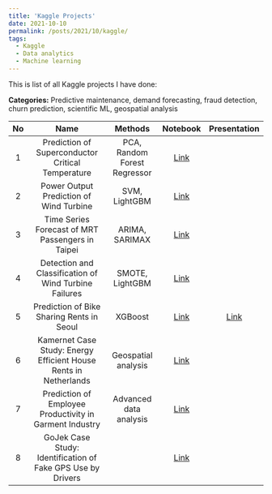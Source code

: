 ```yaml
---
title: 'Kaggle Projects'
date: 2021-10-10
permalink: /posts/2021/10/kaggle/
tags:
  - Kaggle
  - Data analytics
  - Machine learning
---
```


This is list of all Kaggle projects I have done: 

**Categories:** Predictive maintenance, demand forecasting, fraud detection, churn prediction, scientific ML, geospatial analysis

|No|Name|Methods|Notebook|Presentation|
|:--:|:--:|:--:|:--:|:--:|
|1|Prediction of Superconductor Critical Temperature|PCA, Random Forest Regressor|[Link](https://www.kaggle.com/yohanesnuwara/superconductor-prediction-rfr)||
|2|Power Output Prediction of Wind Turbine|SVM, LightGBM|[Link](https://www.kaggle.com/yohanesnuwara/wind-turbine-scada-analytics)||
|3|Time Series Forecast of MRT Passengers in Taipei|ARIMA, SARIMAX|[Link](https://www.kaggle.com/yohanesnuwara/taipei-mrt-volume-prediction)||
|4|Detection and Classification of Wind Turbine Failures|SMOTE, LightGBM|[Link](https://www.kaggle.com/yohanesnuwara/iiot-wind-turbine-analytics)||
|5|Prediction of Bike Sharing Rents in Seoul|XGBoost|[Link](https://www.kaggle.com/yohanesnuwara/seoul-bike-sharing-prediction)|[Link](https://www.slideshare.net/YohanesNuwaraNuwara/seoul-bike-sharing-rent-prediction)|
|6|Kamernet Case Study: Energy Efficient House Rents in Netherlands|Geospatial analysis|[Link](https://www.kaggle.com/yohanesnuwara/netherlands-property-rent-analysis)||
|7|Prediction of Employee Productivity in Garment Industry|Advanced data analysis|[Link](https://www.kaggle.com/yohanesnuwara/garment-industry-productivity-analytics)||
|8|GoJek Case Study: Identification of Fake GPS Use by Drivers||[Link](https://www.kaggle.com/yohanesnuwara/garment-industry-productivity-analytics)||
